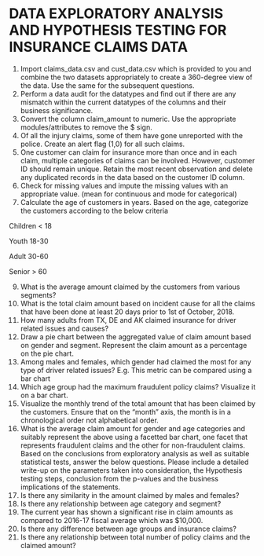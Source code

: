 # DATA EXPLORATORY ANALYSIS AND HYPOTHESIS TESTING FOR INSURANCE CLAIMS DATA

1. Import claims_data.csv and cust_data.csv which is provided to you and
combine the two datasets appropriately to create a 360-degree view of
the data. Use the same for the subsequent questions.
2. Perform a data audit for the datatypes and find out if there are any
mismatch within the current datatypes of the columns and their
business significance.
3. Convert the column claim_amount to numeric. Use the appropriate
modules/attributes to remove the $ sign.
4. Of all the injury claims, some of them have gone unreported with the
police. Create an alert flag (1,0) for all such claims.
5. One customer can claim for insurance more than once and in each claim,
multiple categories of claims can be involved. However, customer ID
should remain unique.
Retain the most recent observation and delete any duplicated records in
the data based on the customer ID column.
6. Check for missing values and impute the missing values with an
appropriate value. (mean for continuous and mode for categorical)
7. Calculate the age of customers in years. Based on the age, categorize the
customers according to the below criteria

Children < 18

Youth 18-30

Adult 30-60

Senior > 60

9. What is the average amount claimed by the customers from various
segments?
10. What is the total claim amount based on incident cause for all the claims
that have been done at least 20 days prior to 1st of October, 2018.
11. How many adults from TX, DE and AK claimed insurance for driver
related issues and causes?
12. Draw a pie chart between the aggregated value of claim amount based
on gender and segment. Represent the claim amount as a percentage on
the pie chart.
13. Among males and females, which gender had claimed the most for any
type of driver related issues? E.g. This metric can be compared using a
bar chart
14. Which age group had the maximum fraudulent policy claims? Visualize
it on a bar chart.
15. Visualize the monthly trend of the total amount that has been claimed
by the customers. Ensure that on the “month” axis, the month is in a
chronological order not alphabetical order.
16. What is the average claim amount for gender and age categories and
suitably represent the above using a facetted bar chart, one facet that
represents fraudulent claims and the other for non-fraudulent claims.
Based on the conclusions from exploratory analysis as well as suitable
statistical tests, answer the below questions. Please include a detailed
write-up on the parameters taken into consideration, the Hypothesis
testing steps, conclusion from the p-values and the business implications of
the statements.
17. Is there any similarity in the amount claimed by males and females?
18. Is there any relationship between age category and segment?
19. The current year has shown a significant rise in claim amounts as
compared to 2016-17 fiscal average which was $10,000.
20. Is there any difference between age groups and insurance claims?
21. Is there any relationship between total number of policy claims and the
claimed amount?
